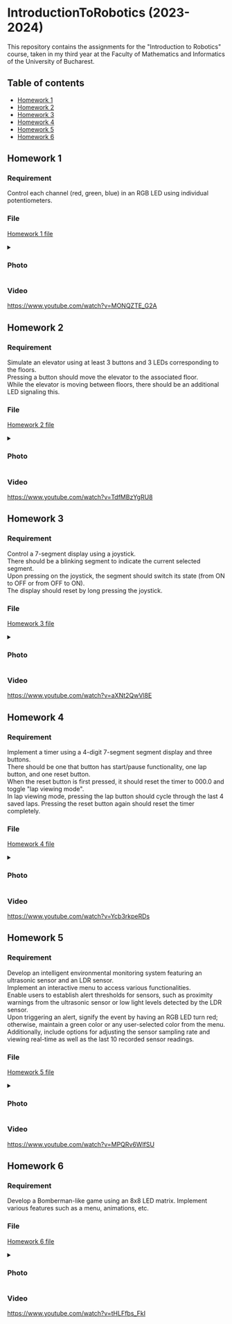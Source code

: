 # IntroductionToRobotics (2023-2024)
This repository contains the assignments for the "Introduction to Robotics" course, taken in my third year at the Faculty of Mathematics and Informatics of the University of Bucharest.

## Table of contents
- [Homework 1](#homework-1)
- [Homework 2](#homework-2)
- [Homework 3](#homework-3)
- [Homework 4](#homework-4)
- [Homework 5](#homework-5)
- [Homework 6](#homework-6)

## Homework 1
### Requirement
Control each channel (red, green, blue) in an RGB LED using individual potentiometers.

### File
[Homework 1 file](homework1/homework1.ino)


<details><summary><h3>Photo</h3></summary>

![Homework 1 photo](homework1/photo.jpg)

</details>

### Video
https://www.youtube.com/watch?v=MONQZTE_G2A

## Homework 2
### Requirement
Simulate an elevator using at least 3 buttons and 3 LEDs corresponding to the floors. <br>
Pressing a button should move the elevator to the associated floor. <br>
While the elevator is moving between floors, there should be an additional LED signaling this.

### File
[Homework 2 file](homework2/homework2.ino)

<details><summary><h3>Photo</h3></summary>

![Homework 2 photo](homework2/photo.jpg)

</details>

### Video
https://www.youtube.com/watch?v=TdfMBzYgRU8

## Homework 3
### Requirement
Control a 7-segment display using a joystick.<br>
There should be a blinking segment to indicate the current selected segment.<br>
Upon pressing on the joystick, the segment should switch its state (from ON to OFF or from OFF to ON).<br>
The display should reset by long pressing the joystick.

### File
[Homework 3 file](homework3/homework3.ino)

<details><summary><h3>Photo</h3></summary>

![Homework 3 photo](homework3/photo.jpg)

</details>

### Video
https://www.youtube.com/watch?v=aXNt2QwVl8E

## Homework 4
### Requirement
Implement a timer using a 4-digit 7-segment segment display and three buttons. <br>
There should be one that button has start/pause functionality, one lap button, and one reset button. <br>
When the reset button is first pressed, it should reset the timer to 000.0 and toggle "lap viewing mode". <br>
In lap viewing mode, pressing the lap button should cycle through the last 4 saved laps. Pressing the reset button again should reset the timer completely.

### File
[Homework 4 file](homework4/homework4.ino)

<details><summary><h3>Photo</h3></summary>

![Homework 4 photo](homework4/photo.jpg)

</details>

### Video
https://www.youtube.com/watch?v=Ycb3rkpeRDs

## Homework 5
### Requirement
Develop an intelligent environmental monitoring system featuring an ultrasonic sensor and an LDR sensor. <br>
Implement an interactive menu to access various functionalities. <br>
Enable users to establish alert thresholds for sensors, such as proximity warnings from the ultrasonic sensor or low light levels detected by the LDR sensor.<br>
Upon triggering an alert, signify the event by having an RGB LED turn red; otherwise, maintain a green color or any user-selected color from the menu. Additionally, include options for adjusting the sensor sampling rate and viewing real-time as well as the last 10 recorded sensor readings.

### File
[Homework 5 file](homework5/homework5.ino)

<details><summary><h3>Photo</h3></summary>

![Homework 5 photo](homework5/photo.jpg)

</details>

### Video
https://www.youtube.com/watch?v=MPQRv6WlfSU

## Homework 6
### Requirement
Develop a Bomberman-like game using an 8x8 LED matrix. Implement various features such as a menu, animations, etc.

### File
[Homework 6 file](homework6/homework6.ino)

<details><summary><h3>Photo</h3></summary>

![Homework 6 photo](homework6/photo.jpg)

</details>

### Video
https://www.youtube.com/watch?v=tHLFfbs_FkI
